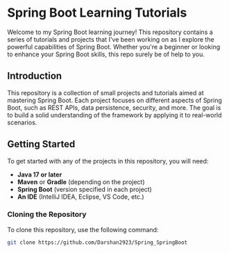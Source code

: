 # Spring Boot Learning Tutorials

Welcome to my Spring Boot learning journey! This repository contains a series of tutorials and projects that I've been working on as I explore the powerful capabilities of Spring Boot. Whether you're a beginner or looking to enhance your Spring Boot skills, this repo surely be of help to you.


## Introduction

This repository is a collection of small projects and tutorials aimed at mastering Spring Boot. Each project focuses on different aspects of Spring Boot, such as REST APIs, data persistence, security, and more. The goal is to build a solid understanding of the framework by applying it to real-world scenarios.

## Getting Started

To get started with any of the projects in this repository, you will need:

- **Java 17 or later**
- **Maven** or **Gradle** (depending on the project)
- **Spring Boot** (version specified in each project)
- **An IDE** (IntelliJ IDEA, Eclipse, VS Code, etc.)

### Cloning the Repository

To clone this repository, use the following command:

```bash
git clone https://github.com/Darshan2923/Spring_SpringBoot
